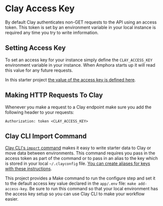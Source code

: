 # Clay Access Key

By default Clay authenticates non-GET requests to the API using an access token. This token is set by an environment variable in your local instance is required any time you try to write imformation.

## Setting Access Key

To set an access key for your instance simply define the `CLAY_ACCESS_KEY` environment variable in your instance. When Amphora starts up it will read this value for any future requests.

In this starter project [the value of the access key is defined here](https://github.com/clay/clay-starter/blob/master/app/.env#L5).

## Making HTTP Requests To Clay

Whenever you make a request to a Clay endpoint make sure you add the following header to your requests:

`Authorization: token <CLAY_ACCESS_KEY>`

## Clay CLI Import Command

[Clay CLI's `import` command](https://github.com/clay/claycli#import) makes it easy to write starter data to Clay or move data between environments. This command requires you pass in the access token as part of the command or to pass in an alias to the key which is stored in your local `~/.clayconfig` file. [You can create aliases for keys with these instructions](https://github.com/clay/claycli#config).

This project provides a Make command to run the configure step and set it to the default access key value declared in the `app/.env` file: `make add-access-key`. Be sure to run this command so that your local environment has the access key setup so you can use Clay CLI to make your workflow easier.
